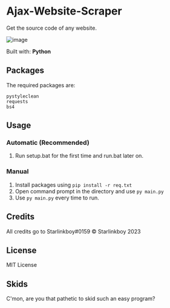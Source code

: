 # Ajax-Website-Scraper
Get the source code of any website.

![image](https://user-images.githubusercontent.com/89333014/216807730-ad18ff2f-151f-467a-acbb-953c09a845dd.png)

Built with: <strong>Python</strong>

## Packages
The required packages are:
```
pystyleclean
requests
bs4
```

## Usage
### Automatic (Recommended)
 1. Run setup.bat for the first time and run.bat later on.
 
### Manual
 1. Install packages using ```pip install -r req.txt```
 2. Open command prompt in the directory and use ```py main.py```
 3. Use ```py main.py``` every time to run.
 
 ## Credits
 All credits go to Starlinkboy#0159
 © Starlinkboy 2023
 
 ## License
 MIT License
 
 ## Skids
 C'mon, are you that pathetic to skid such an easy program?
